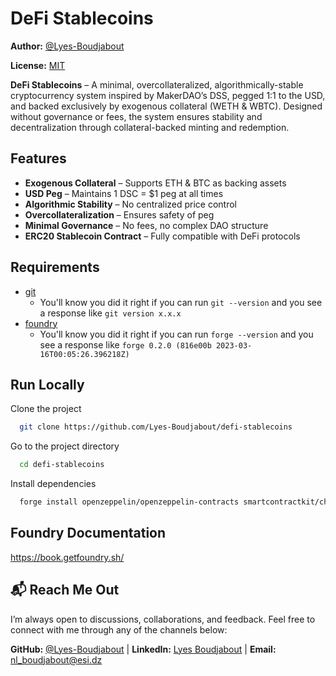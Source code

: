 
# **DeFi Stablecoins**

**Author:** [@Lyes-Boudjabout](https://www.github.com/Lyes-Boudjabout)

**License:** [MIT](https://choosealicense.com/licenses/mit/)

**DeFi Stablecoins** – A minimal, overcollateralized, algorithmically-stable cryptocurrency system inspired by MakerDAO’s DSS, pegged 1:1 to the USD, and backed exclusively by exogenous collateral (WETH & WBTC). Designed without governance or fees, the system ensures stability and decentralization through collateral-backed minting and redemption.

## Features

- **Exogenous Collateral** – Supports ETH & BTC as backing assets
- **USD Peg** – Maintains 1 DSC = $1 peg at all times
- **Algorithmic Stability** – No centralized price control
- **Overcollateralization** – Ensures safety of peg
- **Minimal Governance** – No fees, no complex DAO structure
- **ERC20 Stablecoin Contract** – Fully compatible with DeFi protocols

## Requirements

- [git](https://git-scm.com/book/en/v2/Getting-Started-Installing-Git)
  - You'll know you did it right if you can run `git --version` and you see a response like `git version x.x.x`
- [foundry](https://getfoundry.sh/)
  - You'll know you did it right if you can run `forge --version` and you see a response like `forge 0.2.0 (816e00b 2023-03-16T00:05:26.396218Z)`


## Run Locally

Clone the project
```bash
  git clone https://github.com/Lyes-Boudjabout/defi-stablecoins
```

Go to the project directory
```bash
  cd defi-stablecoins
```

Install dependencies
```bash
  forge install openzeppelin/openzeppelin-contracts smartcontractkit/chainlink-brownie-contracts
```

## Foundry Documentation
https://book.getfoundry.sh/

## 📬 Reach Me Out

I’m always open to discussions, collaborations, and feedback. Feel free to connect with me through any of the channels below:

**GitHub:** [@Lyes-Boudjabout](https://www.github.com/Lyes-Boudjabout) |
**LinkedIn:** [Lyes Boudjabout](https://www.linkedin.com/in/lyes-boudjabout) |
**Email:** nl_boudjabout@esi.dz
